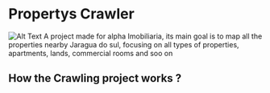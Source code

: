 # Propertys Crawler
![Alt Text](https://media.giphy.com/media/vFKqnCdLPNOKc/giphy.gif)
A project made for alpha Imobiliaria, its main goal is to map all the properties nearby Jaragua do sul, focusing on all types of properties, apartments, lands,
commercial rooms and soo on


<h2> How the Crawling project works ? <h2>
